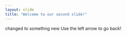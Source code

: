 ```yaml
---
layout: slide
title: "Welcome to our second slide!"
---
```

changed to somethng new
Use the left arrow to go back!
